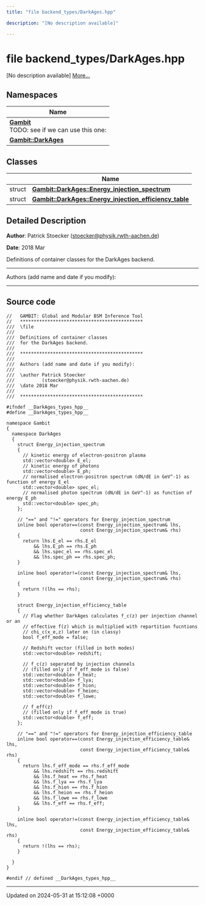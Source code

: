 ```yaml
---
title: "file backend_types/DarkAges.hpp"

description: "[No description available]"

---
```


# file backend_types/DarkAges.hpp

[No description available] [More...](#detailed-description)

## Namespaces

| Name           |
| -------------- |
| **[Gambit](/documentation/code/namespaces/namespacegambit/)** <br>TODO: see if we can use this one:  |
| **[Gambit::DarkAges](/documentation/code/namespaces/namespacegambit_1_1darkages/)**  |

## Classes

|                | Name           |
| -------------- | -------------- |
| struct | **[Gambit::DarkAges::Energy_injection_spectrum](/documentation/code/classes/structgambit_1_1darkages_1_1energy__injection__spectrum/)**  |
| struct | **[Gambit::DarkAges::Energy_injection_efficiency_table](/documentation/code/classes/structgambit_1_1darkages_1_1energy__injection__efficiency__table/)**  |

## Detailed Description


**Author**: Patrick Stoecker ([stoecker@physik.rwth-aachen.de](mailto:stoecker@physik.rwth-aachen.de)) 

**Date**: 2018 Mar

Definitions of container classes for the DarkAges backend.



------------------

Authors (add name and date if you modify):



------------------




## Source code

```
//   GAMBIT: Global and Modular BSM Inference Tool
//   *********************************************
///  \file
///
///  Definitions of container classes
///  for the DarkAges backend.
///
///  *********************************************
///
///  Authors (add name and date if you modify):
///
///  \author Patrick Stoecker
///          (stoecker@physik.rwth-aachen.de)
///  \date 2018 Mar
///
///  *********************************************

#ifndef __DarkAges_types_hpp__
#define __DarkAges_types_hpp__

namespace Gambit
{
  namespace DarkAges
  {
    struct Energy_injection_spectrum
    {
      // kinetic energy of electron-positron plasma
      std::vector<double> E_el;
      // kinetic energy of photons
      std::vector<double> E_ph;
      // normalised electron-positron spectrum (dN/dE in GeV^-1) as function of energy E_el
      std::vector<double> spec_el;
      // normalised photon spectrum (dN/dE in GeV^-1) as function of energy E_ph
      std::vector<double> spec_ph;
    };

    // "==" and "!=" operators for Energy_injection_spectrum
    inline bool operator==(const Energy_injection_spectrum& lhs,
                           const Energy_injection_spectrum& rhs)
    {
      return lhs.E_el == rhs.E_el
          && lhs.E_ph == rhs.E_ph
          && lhs.spec_el == rhs.spec_el
          && lhs.spec_ph == rhs.spec_ph;
    }

    inline bool operator!=(const Energy_injection_spectrum& lhs,
                           const Energy_injection_spectrum& rhs)
    {
      return !(lhs == rhs);
    }

    struct Energy_injection_efficiency_table
    {
      // Flag whether DarkAges calculates f_c(z) per injection channel or an
      // effective f(z) which is multiplied with repartition fucntions
      // chi_c(x_e,z) later on (in classy)
      bool f_eff_mode = false;

      // Redshift vector (filled in both modes)
      std::vector<double> redshift;

      // f_c(z) seperated by injection channels
      // (filled only if f_eff_mode is false)
      std::vector<double> f_heat;
      std::vector<double> f_lya;
      std::vector<double> f_hion;
      std::vector<double> f_heion;
      std::vector<double> f_lowe;

      // f_eff(z)
      // (filled only if f_eff_mode is true)
      std::vector<double> f_eff;
    };

    // "==" and "!=" operators for Energy_injection_efficiency_table
    inline bool operator==(const Energy_injection_efficiency_table& lhs,
                           const Energy_injection_efficiency_table& rhs)
    {
      return lhs.f_eff_mode == rhs.f_eff_mode
          && lhs.redshift == rhs.redshift
          && lhs.f_heat == rhs.f_heat
          && lhs.f_lya == rhs.f_lya
          && lhs.f_hion == rhs.f_hion
          && lhs.f_heion == rhs.f_heion
          && lhs.f_lowe == rhs.f_lowe
          && lhs.f_eff == rhs.f_eff;
    }

    inline bool operator!=(const Energy_injection_efficiency_table& lhs,
                           const Energy_injection_efficiency_table& rhs)
    {
      return !(lhs == rhs);
    }

  }
}

#endif // defined __DarkAges_types_hpp__
```


-------------------------------

Updated on 2024-05-31 at 15:12:08 +0000
